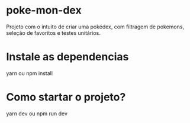 # poke-mon-dex
Projeto com o intuito de criar uma pokedex, com filtragem de pokemons, seleção de favoritos e testes unitários.

# Instale as dependencias
yarn ou npm install

# Como startar o projeto?
yarn dev ou npm run dev
